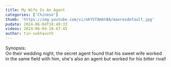 ```yaml
---
title: My Wife Is An Agent
categories: ['Chinese']
thumb: 'https://img.youtube.com/vi/oKY5TAHAtBA/maxresdefault.jpg'
pudate: 2024-06-04T18:49:33
videos: 2024-06-04-18-47-45
author: tin-sokhavuth
---
```

Synopsis:<br/> 
On their wedding night, the secret agent found that his sweet wife worked in the same field with him, she's also an agent but worked for his bitter rival!